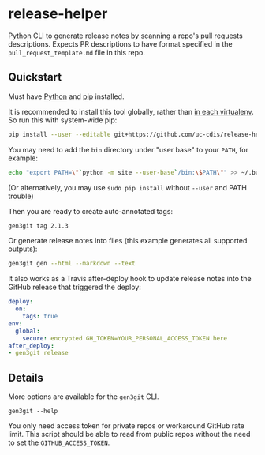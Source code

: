# release-helper

Python CLI to generate release notes by scanning a repo's pull requests descriptions.
Expects PR descriptions to have format specified in the `pull_request_template.md` file
in this repo.


## Quickstart

Must have [Python](https://www.python.org/downloads/) and
[pip](https://pip.pypa.io/en/stable/installing/) installed.

It is recommended to install this tool globally, rather than [in each virtualenv](
https://pipenv.readthedocs.io/en/latest/install/#pragmatic-installation-of-pipenv). So
run this with system-wide pip:

```bash
pip install --user --editable git+https://github.com/uc-cdis/release-helper.git@master#egg=gen3git
```

You may need to add the `bin` directory under "user base" to your `PATH`, for example:

```bash
echo "export PATH=\"`python -m site --user-base`/bin:\$PATH\"" >> ~/.bash_profile
```

(Or alternatively, you may use `sudo pip install` without `--user` and PATH trouble)

Then you are ready to create auto-annotated tags:

```bash
gen3git tag 2.1.3
```

Or generate release notes into files (this example generates all supported outputs):

```bash
gen3git gen --html --markdown --text
```

It also works as a Travis after-deploy hook to update release notes into the GitHub
release that triggered the deploy:

```yaml
deploy:
  on:
    tags: true
env:
  global:
    secure: encrypted GH_TOKEN=YOUR_PERSONAL_ACCESS_TOKEN here
after_deploy:
- gen3git release
```


## Details

More options are available for the `gen3git` CLI.

```
gen3git --help
```

You only need access token for private repos or workaround GitHub rate limit. This
script should be able to read from public repos without the need to set the
`GITHUB_ACCESS_TOKEN`.

